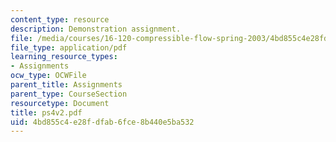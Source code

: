 ```yaml
---
content_type: resource
description: Demonstration assignment.
file: /media/courses/16-120-compressible-flow-spring-2003/4bd855c4e28fdfab6fce8b440e5ba532_ps4v2.pdf
file_type: application/pdf
learning_resource_types:
- Assignments
ocw_type: OCWFile
parent_title: Assignments
parent_type: CourseSection
resourcetype: Document
title: ps4v2.pdf
uid: 4bd855c4-e28f-dfab-6fce-8b440e5ba532
---
```

